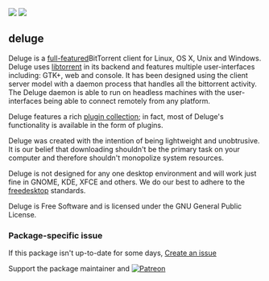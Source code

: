 [![](https://img.shields.io/chocolatey/v/deluge?color=green&label=deluge)](https://chocolatey.org/packages/deluge) [![](https://img.shields.io/chocolatey/dt/deluge)](https://chocolatey.org/packages/deluge)

## deluge
Deluge is a [full-featured](https://dev.deluge-torrent.org/wiki/About#Whataboutfeatures) ​BitTorrent client for Linux, OS X, Unix and Windows. 
Deluge uses ​[libtorrent](https://www.libtorrent.org/) in its backend and features multiple user-interfaces including: GTK+, web and console. 
It has been designed using the client server model with a daemon process that handles all the bittorrent activity. 
The Deluge daemon is able to run on headless machines with the user-interfaces being able to connect remotely from any platform.

Deluge features a rich [plugin collection](https://dev.deluge-torrent.org/wiki/Plugins); in fact, most of Deluge's functionality is available in the form of plugins.

Deluge was created with the intention of being lightweight and unobtrusive. 
It is our belief that downloading shouldn't be the primary task on your computer and therefore shouldn't monopolize system resources.

Deluge is not designed for any one desktop environment and will work just fine in GNOME, KDE, XFCE and others. We do our best to adhere to the [​freedesktop](https://www.freedesktop.org/wiki/) standards.

Deluge is ​Free Software and is licensed under the ​GNU General Public License.

### Package-specific issue
If this package isn't up-to-date for some days, [Create an issue](https://github.com/tunisiano187/Chocolatey-packages/issues/new/choose)

Support the package maintainer and [![Patreon](https://cdn.jsdelivr.net/gh/tunisiano187/Chocolatey-packages@d15c4e19c709e7148588d4523ffc6dd3cd3c7e5e/icons/patreon.png)](https://www.patreon.com/tunisiano)

